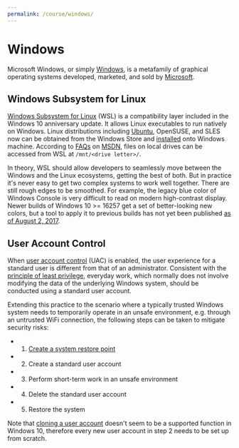 ```yaml
---
permalink: /course/windows/
---
```

# Windows

Microsoft Windows, or simply [Windows](https://www.microsoft.com/en-us/windows/), is a metafamily of graphical operating systems developed, marketed, and sold by [Microsoft](http://realai.org/industry/microsoft/).

## Windows Subsystem for Linux

[Windows Subsystem for Linux](https://msdn.microsoft.com/en-us/commandline/wsl/about) (WSL) is a compatibility layer included in the Windows 10 anniversary update. It allows Linux executables to run natively on Windows. Linux distributions including [Ubuntu](http://realai.org/course/ubuntu/), OpenSUSE, and SLES now can be obtained from the Windows Store and [installed](https://msdn.microsoft.com/en-us/commandline/wsl/install_guide) onto Windows machine. According to [FAQs](https://msdn.microsoft.com/en-us/commandline/wsl/faq) on [MSDN](https://msdn.microsoft.com/en-us), files on local drives can be accessed from WSL at `/mnt/<drive letter>/`.

In theory, WSL should allow developers to seamlessly move between the Windows and the Linux ecosystems, getting the best of both. But in practice it's never easy to get two complex systems to work well together. There are still rough edges to be smoothed. For example, the legacy blue color of Windows Console is very difficult to read on modern high-contrast display. Newer builds of Windows 10 >= 16257 get a set of better-looking new colors, but a tool to apply it to previous builds has not yet been published [as of August 2, 2017](https://blogs.msdn.microsoft.com/commandline/2017/08/02/updating-the-windows-console-colors/).

## User Account Control

When [user account control](https://docs.microsoft.com/en-us/windows/access-protection/user-account-control/how-user-account-control-works) (UAC) is enabled, the user experience for a standard user is different from that of an administrator. Consistent with the [principle of least privilege](http://realai.org/course/security/#principle-of-least-privilege), everyday work, which normally does not involve modifying the data of the underlying Windows system, should be conducted using a standard user account.

Extending this practice to the scenario where a typically trusted Windows system needs to temporarily operate in an unsafe environment, e.g. through an untrusted WiFi connection, the following steps can be taken to mitigate security risks:

* 1) [Create a system restore point](https://support.microsoft.com/en-hk/help/4027538/windows-create-a-system-restore-point)
* 2) Create a standard user account
* 3) Perform short-term work in an unsafe environment
* 4) Delete the standard user account
* 5) Restore the system

Note that [cloning a user account](https://answers.microsoft.com/en-us/windows/forum/windows_10-start/copying-user-profile-or-cloning-a-user-account/06aac64f-d1d8-4eb9-bea2-7a55a1a6b04f) doesn't seem to be a supported function in Windows 10, therefore every new user account in step 2 needs to be set up from scratch.

